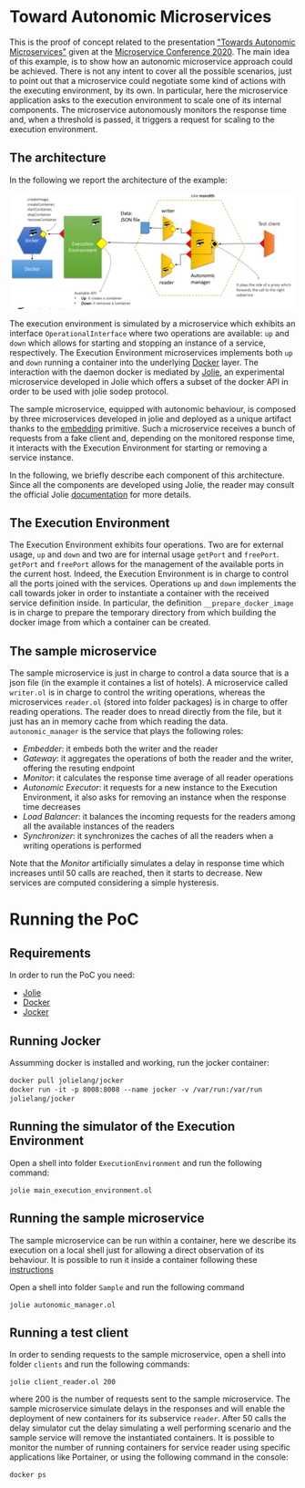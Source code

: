 
# Toward Autonomic Microservices
This is the proof of concept related to the presentation ["Towards Autonomic Microservices"](https://www.conf-micro.services/2020/papers/paper_5.pdf) given at the [Microservice Conference 2020](https://www.conf-micro.services/2020/program/). The main idea of this example, is to show how an autonomic microservice approach could be achieved. There is not any intent to cover all the possible scenarios, just to point out that a microservice could negotiate some kind of actions with the executing environment, by its own. In particular, here the microservice application asks to the execution environment to scale one of its internal components. The microservice autonomously monitors the response time and, when a threshold is passed, it triggers a request for scaling to the execution environment.

## The architecture
In the following we report the architecture of the example:

![](./img/autonomicmicroservices-arch.png)

The execution environment is simulated by a microservice which exhibits an interface `OperationalInterface` where two operations are available: `up` and `down` which allows for starting and stopping an instance of a service, respectively. The Execution Environment microservices implements both `up` and `down` running a container into the underlying [Docker](https://www.docker.com/) layer. The interaction with the daemon docker is mediated by [Jolie](https://www.jolie-lang.org/), an experimental microservice developed in Jolie which offers a subset of the docker API in order to be used with jolie sodep protocol.

The sample microservice, equipped with autonomic behaviour, is composed by three microservices developed in jolie and deployed as a unique artifact thanks to the [embedding](https://docs.jolie-lang.org/v1.10.x/language-tools-and-standard-library/architectural-composition/embedding.html) primitive. Such a microservice receives a bunch of requests from a fake client and, depending on the monitored response time, it interacts with the Execution Environment for starting or removing a service instance. 

In the following, we briefly describe each component of this architecture. Since all the components are developed using Jolie, the reader may consult the official Jolie [documentation](https://docs.jolie-lang.org/v1.10.x/) for more details.

## The Execution Environment
The Execution Environment exhibits four operations. Two are for external usage, `up` and `down` and two are for internal usage `getPort` and `freePort`. `getPort` and `freePort` allows for the management of the available ports in the current host. Indeed, the Execution Environment is in charge to control all the ports joined with the services. Operations `up` and `down` implements the call towards joker in order to instantiate a container with the received service definition inside. In particular, the definition `__prepare_docker_image` is in charge to prepare the temporary directory from which building the docker image from which a container can be created.

## The sample microservice
The sample microservice is just in charge to control a data source that is a json file (in the example it containes a list of hotels). A microservice called `writer.ol` is in charge to control the writing operations, whereas the microservices `reader.ol` (stored into folder packages) is in charge to offer reading operations. The reader does to nread directly from the file, but it just has an in memory cache from which reading the data. `autonomic_manager` is the service that plays the following roles:

* _Embedder_: it embeds both the writer and the reader
* _Gateway_: it aggregates the operations of both the reader and the writer, offering the resuting endpoint
* _Monitor_: it calculates the response time average of all reader operations
* _Autonomic Executor_: it requests for a new instance to the Execution Environment, it also asks for removing an instance when the response time decreases
* _Load Balancer_: it balances the incoming requests for the readers among all the available instances of the readers
* _Synchronizer_: it synchronizes the caches of all the readers when a writing operations is performed

Note that the _Monitor_ artificially simulates a delay in response time which increases until 50 calls are reached, then it starts to decrease.
New services are computed considering a simple hysteresis.

# Running the PoC

## Requirements
In order to run the PoC you need:


* [Jolie](https://www.jolie-lang.org/)
* [Docker](https://www.docker.com/)
* [Jocker](https://jolielang.gitbook.io/docs/language-tools-and-standard-library/containerization/docker/jocker)

## Running Jocker
Assumming docker is installed and working, run the jocker container:
```
docker pull jolielang/jocker
docker run -it -p 8008:8008 --name jocker -v /var/run:/var/run jolielang/jocker
```

## Running the simulator of the Execution Environment
Open a shell into folder `ExecutionEnvironment` and run the following command:
```
jolie main_execution_environment.ol
```

## Running the sample microservice
The sample microservice can be run within a container, here we describe its execution on a local shell just for allowing a direct observation of its behaviour. It is possible to run it inside a container following these [instructions](https://jolielang.gitbook.io/docs/language-tools-and-standard-library/containerization/docker) 

Open a shell into folder `Sample` and run the following command
```
jolie autonomic_manager.ol
```

## Running a test client
In order to sending requests to the sample microservice, open a shell into folder `clients` and run the following commands:
```
jolie client_reader.ol 200
```
where 200 is the number of requests sent to the sample microservice. The sample microservice simulate delays in the responses and will enable the deployment of new containers for its subservice `reader`. After 50 calls the delay simulator cut the delay simulating a well performing scenario and the sample service will remove the instantiated containers. It is possible to monitor the number of running containers for service reader using specific applications like Portainer, or using the following command in the console:
```
docker ps
```


